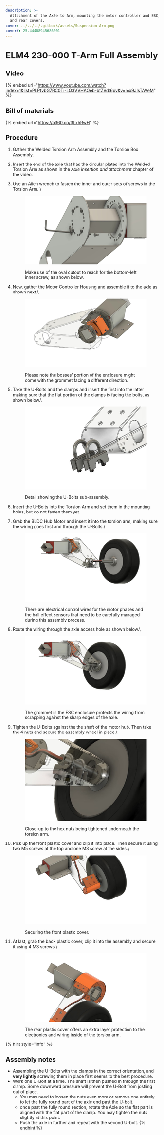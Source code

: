 ```yaml
---
description: >-
  Attachment of the Axle to Arm, mounting the motor controller and ESC, front
  and rear covers.
cover: ../../../.gitbook/assets/Suspension Arm.png
coverY: 25.44408945686901
---
```


# ELM4 230-000 T-Arm Full Assembly

## Video

{% embed url="https://www.youtube.com/watch?index=1&list=PLPtvbG7RC0Ti-LQ3VVHAOeb-btZVdt6pv&v=mx9JIsTAVeM" %}

## Bill of materials

{% embed url="https://a360.co/3LxhRwH" %}





## Procedure

1. Gather the Welded Torsion Arm Assembly and the Torsion Box Assembly.
2. Insert the end of the axle that has the circular plates into the Welded Torsion Arm as shown in the _Axle insertion and attachment_ chapter of the video.
3.  Use an Allen wrench to fasten the inner and outer sets of screws in the Torsion Arm. \


    <figure><img src="../../../.gitbook/assets/ELM4 Suspension Module Full Assembly - frame at 0m20s.jpg" alt="Use of oval cutout to reach for last screw."><figcaption><p>Make use of the oval cutout to reach for the bottom-left inner screw, as shown below.<br></p></figcaption></figure>
4.  Now, gather the Motor Controller Housing and assemble it to the axle as shown next.\


    <figure><img src="../../../.gitbook/assets/ELM4 Suspension Module Full Assembly - frame at 0m38s.jpg" alt=""><figcaption><p>Please note the bosses' portion of the enclosure might come with the grommet facing a different direction.</p></figcaption></figure>
5.  Take the U-Bolts and the clamps and insert the first into the latter making sure that the flat portion of the clamps is facing the bolts, as shown below.\


    <figure><img src="../../../.gitbook/assets/image (2) (1) (1).png" alt=""><figcaption><p>Detail showing the U-Bolts sub-assembly.</p></figcaption></figure>
6. Insert the U-Bolts into the Torsion Arm and set them in the mounting holes, but do not fasten them yet.
7.  Grab the BLDC Hub Motor and insert it into the torsion arm, making sure the wiring goes first and through the U-Bolts.\


    <figure><img src="../../../.gitbook/assets/ELM4 Suspension Module Full Assembly - frame at 0m48s.jpg" alt=""><figcaption><p>There are electrical control wires for the motor phases and the hall effect sensors that need to be carefully managed during this assembly process.</p></figcaption></figure>
8.  Route the wiring through the axle access hole as shown below.\


    <figure><img src="../../../.gitbook/assets/ELM4 Suspension Module Full Assembly - frame at 0m52s.jpg" alt=""><figcaption><p>The grommet in the ESC enclosure protects the wiring from scrapping against the sharp edges of the axle.</p></figcaption></figure>
9.  Tighten the U-Bolts against the the shaft of the motor hub. Then take the 4 nuts and secure the assembly wheel in place.\


    <figure><img src="../../../.gitbook/assets/image (1) (1) (1) (1).png" alt=""><figcaption><p>Close-up to the hex nuts being tightened underneath the torsion arm. </p></figcaption></figure>
10. Pick up the front plastic cover and clip it into place. Then secure it using two M5 screws at the top and one M3 screw at the sides.\


    <figure><img src="../../../.gitbook/assets/ELM4 Suspension Module Full Assembly - frame at 1m4s.jpg" alt=""><figcaption><p>Securing the front plastic cover.</p></figcaption></figure>
11. At last, grab the back plastic cover, clip it into the assembly and secure it using 4 M3 screws.\


    <figure><img src="../../../.gitbook/assets/ELM4 Suspension Module Full Assembly - frame at 1m10s.jpg" alt=""><figcaption><p>The rear plastic cover offers an extra layer protection to the electronics and wiring inside of the torsion arm.</p></figcaption></figure>





{% hint style="info" %}
## Assembly notes

* Assembling the U-Bolts with the clamps in the correct orientation, and **very lightly** screwing them in place first seems to the best procedure.&#x20;
* Work one U-Bolt at a time. The shaft is then pushed in through the first clamp. Some downward pressure will prevent the U-Bolt from jostling out of place.
  * You may need to loosen the nuts even more or remove one entirely to let the fully round part of the axle end past the U-bolt.&#x20;
  * once past the fully round section, rotate the Axle so the flat part is aligned with the flat part of the clamp. You may tighten the nuts slightly at this point.
  * Push the axle in further and repeat with the second U-bolt.
{% endhint %}







